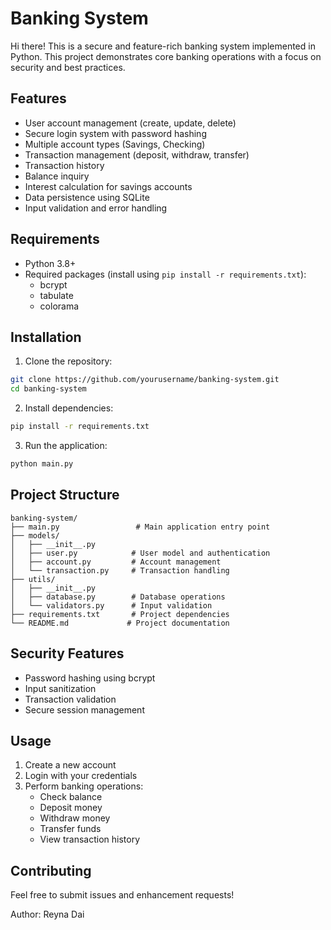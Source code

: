 # Banking System

Hi there! This is a secure and feature-rich banking system implemented in Python. This project demonstrates core banking operations with a focus on security and best practices.

## Features

- User account management (create, update, delete)
- Secure login system with password hashing
- Multiple account types (Savings, Checking)
- Transaction management (deposit, withdraw, transfer)
- Transaction history
- Balance inquiry
- Interest calculation for savings accounts
- Data persistence using SQLite
- Input validation and error handling

## Requirements

- Python 3.8+
- Required packages (install using `pip install -r requirements.txt`):
  - bcrypt
  - tabulate
  - colorama

## Installation

1. Clone the repository:
```bash
git clone https://github.com/yourusername/banking-system.git
cd banking-system
```

2. Install dependencies:
```bash
pip install -r requirements.txt
```

3. Run the application:
```bash
python main.py
```

## Project Structure

```
banking-system/
├── main.py                 # Main application entry point
├── models/
│   ├── __init__.py
│   ├── user.py            # User model and authentication
│   ├── account.py         # Account management
│   └── transaction.py     # Transaction handling
├── utils/
│   ├── __init__.py
│   ├── database.py        # Database operations
│   └── validators.py      # Input validation
├── requirements.txt       # Project dependencies
└── README.md             # Project documentation
```

## Security Features

- Password hashing using bcrypt
- Input sanitization
- Transaction validation
- Secure session management

## Usage

1. Create a new account
2. Login with your credentials
3. Perform banking operations:
   - Check balance
   - Deposit money
   - Withdraw money
   - Transfer funds
   - View transaction history

## Contributing

Feel free to submit issues and enhancement requests!

Author: Reyna Dai
